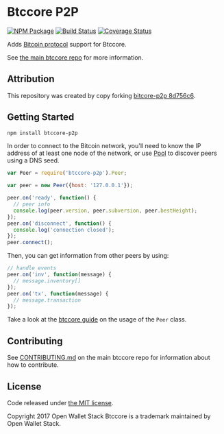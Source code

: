 Btccore P2P
=======

[![NPM Package](https://img.shields.io/npm/v/btccore-p2p.svg?style=flat-square)](https://www.npmjs.org/package/btccore-p2p)
[![Build Status](https://img.shields.io/travis/owstack/btccore-p2p.svg?branch=master&style=flat-square)](https://travis-ci.org/owstack/btccore-p2p)
[![Coverage Status](https://img.shields.io/coveralls/owstack/btccore-p2p.svg?style=flat-square)](https://coveralls.io/r/owstack/btccore-p2p?branch=master)

Adds [Bitcoin protocol](https://en.bitcoin.it/wiki/Protocol_documentation) support for Btccore.

See [the main btccore repo](https://github.com/owstack/btccore) for more information.

## Attribution

This repository was created by copy forking [bitcore-p2p 8d756c6](https://github.com/bitpay/bitcore-p2p/commit/8d756c6c560f097a57585d4fd3f03d57eeb603cd).

## Getting Started

```sh
npm install btccore-p2p
```
In order to connect to the Bitcoin network, you'll need to know the IP address of at least one node of the network, or use [Pool](/docs/pool.md) to discover peers using a DNS seed.

```javascript
var Peer = require('btccore-p2p').Peer;

var peer = new Peer({host: '127.0.0.1'});

peer.on('ready', function() {
  // peer info
  console.log(peer.version, peer.subversion, peer.bestHeight);
});
peer.on('disconnect', function() {
  console.log('connection closed');
});
peer.connect();
```

Then, you can get information from other peers by using:

```javascript
// handle events
peer.on('inv', function(message) {
  // message.inventory[]
});
peer.on('tx', function(message) {
  // message.transaction
});
```

Take a look at the [btccore guide](http://btccore.io/guide/peer.html) on the usage of the `Peer` class.

## Contributing

See [CONTRIBUTING.md](https://github.com/owstack/btccore/blob/master/CONTRIBUTING.md) on the main btccore repo for information about how to contribute.

## License

Code released under [the MIT license](https://github.com/owstack/btccore/blob/master/LICENSE).

Copyright 2017 Open Wallet Stack Btccore is a trademark maintained by Open Wallet Stack.
